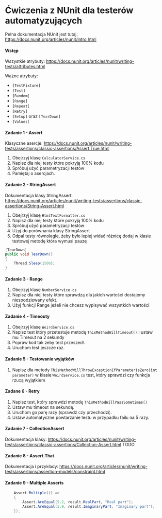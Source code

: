﻿# Ćwiczenia z NUnit dla testerów automatyzujących
Pełna dokumentacja NUnit jest tutaj: https://docs.nunit.org/articles/nunit/intro.html

#### Wstęp
Wszystkie atrybuty: https://docs.nunit.org/articles/nunit/writing-tests/attributes.html

Ważne atrybuty:
* `[TestFixture]`
* `[Test]`
* `[Random]`
* `[Range]`
* `[Repeat]`
* `[Retry]`
* `[Setup]` oraz `[TearDown]`
* `[Values]`


#### Zadanie 1 - Assert
Klasyczne asercje: https://docs.nunit.org/articles/nunit/writing-tests/assertions/classic-assertions/Assert.True.html
1. Obejrzyj klasę `CalculatorService.cs`
2. Napisz dla niej testy które pokryją 100% kodu
3. Spróbuj użyć parametryzacji testów
4. Pamiętaj o asercjach.


#### Zadanie 2 - StringAssert
Dokumentacja klasy StringAssert: https://docs.nunit.org/articles/nunit/writing-tests/assertions/classic-assertions/String-Assert.html

1. Obejrzyj klasę `HtmlTextFormatter.cs`
2. Napisz dla niej testy które pokryją 100% kodu
3. Spróbuj użyć parametryzacji testów
4. Użyj do porównania klasy StringAssert
5. Odpal testy równolegle, żeby było lepiej widać różnicę dodaj w klasie testowej metodę która wymusi pauzę
```csharp
[TearDown]
public void TearDown()
{
    Thread.Sleep(1500);
}
```

#### Zadanie 3 - Range
1. Obejrzyj klasę `NumberService.cs`
2. Napisz dla niej testy które sprawdzą dla jakich wartości dostajemy niespodziewany efekt.
3. Użyj funkcji Range jeżeli nie chcesz wypisywać wszystkich wartości


#### Zadanie 4 - Timeouty
1. Obejrzyj klasę `WeirdService.cs`
2. Napisz test który przetestuje metodę `ThisMethodWillTimeout()` i ustaw mu Timeout na 2 sekundy
3. Popraw kod tak żeby test przeszedł.
4. Uruchom test jeszcze raz.


#### Zadanie 5 - Testowanie wyjątków
1. Napisz dla metody `ThisMethodWillThrowExceptionIfParameterIsZero(int parameter)` w klasie `WeirdService.cs` test, który sprawdzi czy funkcja rzucą wyjątkiem


#### Zadane 6 - Retry
1. Napisz test, który sprawdzi metodę `ThisMethodWillPassSometimes()`
2. Ustaw mu timeout na sekundę.
3. Uruchom go parę razy (sprawdź czy przechodzi).
4. Ustaw automatyczne powtarzanie testu w przypadku failu na 5 razy.


#### Zadanie 7 - CollectionAssert
Dokumentacja klasy: https://docs.nunit.org/articles/nunit/writing-tests/assertions/classic-assertions/Collection-Assert.html
TODO


#### Zadanie 8 - Assert.That
Dokumentacja i przykłady: https://docs.nunit.org/articles/nunit/writing-tests/assertions/assertion-models/constraint.html


#### Zadanie 9 - Multiple Asserts
```csharp
    Assert.Multiple(() =>
    {
        Assert.AreEqual(5.2, result.RealPart, "Real part");
        Assert.AreEqual(3.9, result.ImaginaryPart, "Imaginary part");
    });
```